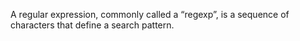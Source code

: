 A regular expression, commonly called a “regexp”, is a sequence of characters that define a search pattern.
